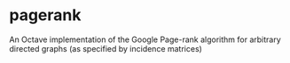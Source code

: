 # pagerank
An Octave implementation of the Google Page-rank algorithm for arbitrary directed graphs (as specified by incidence matrices)

